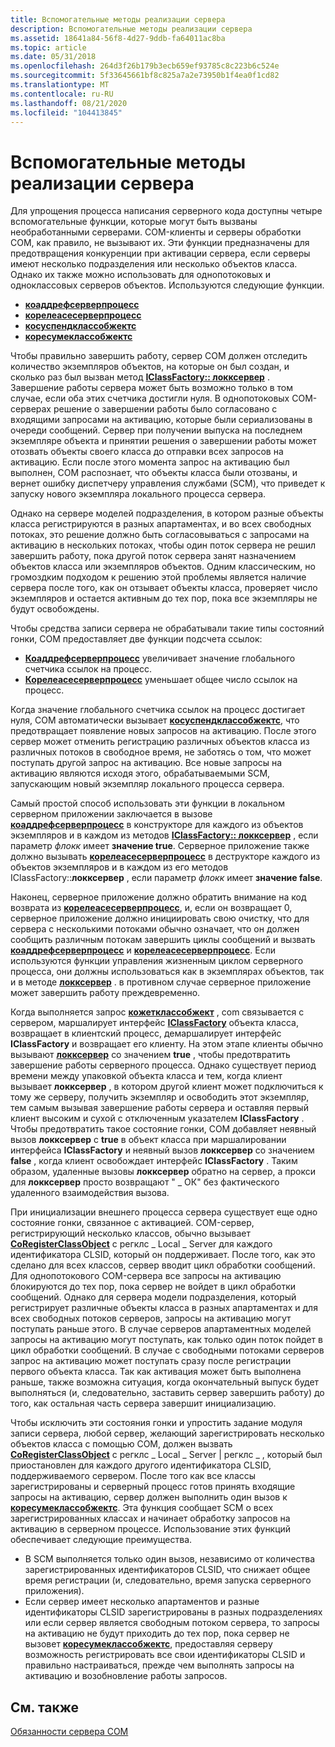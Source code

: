 ```yaml
---
title: Вспомогательные методы реализации сервера
description: Вспомогательные методы реализации сервера
ms.assetid: 18641a84-56f8-4d27-9ddb-fa64011ac8ba
ms.topic: article
ms.date: 05/31/2018
ms.openlocfilehash: 264d3f26b179b3ecb659ef93785c8c223b6c524e
ms.sourcegitcommit: 5f33645661bf8c825a7a2e73950b1f4ea0f1cd82
ms.translationtype: MT
ms.contentlocale: ru-RU
ms.lasthandoff: 08/21/2020
ms.locfileid: "104413845"
---
```

# <a name="out-of-process-server-implementation-helpers"></a>Вспомогательные методы реализации сервера

Для упрощения процесса написания серверного кода доступны четыре вспомогательные функции, которые могут быть вызваны необработанными серверами. COM-клиенты и серверы обработки COM, как правило, не вызывают их. Эти функции предназначены для предотвращения конкуренции при активации сервера, если серверы имеют несколько подразделения или несколько объектов класса. Однако их также можно использовать для однопотоковых и одноклассовых серверов объектов. Используются следующие функции.

-   [**коаддрефсерверпроцесс**](/windows/desktop/api/combaseapi/nf-combaseapi-coaddrefserverprocess)
-   [**корелеасесерверпроцесс**](/windows/desktop/api/combaseapi/nf-combaseapi-coreleaseserverprocess)
-   [**косуспендклассобжектс**](/windows/desktop/api/combaseapi/nf-combaseapi-cosuspendclassobjects)
-   [**коресумеклассобжектс**](/windows/desktop/api/combaseapi/nf-combaseapi-coresumeclassobjects)

Чтобы правильно завершить работу, сервер COM должен отследить количество экземпляров объектов, на которые он был создан, и сколько раз был вызван метод [**IClassFactory:: локксервер**](/windows/win32/api/unknwn/nf-unknwn-iclassfactory-lockserver) . Завершение работы сервера может быть возможно только в том случае, если оба этих счетчика достигли нуля. В однопотоковых COM-серверах решение о завершении работы было согласовано с входящими запросами на активацию, которые были сериализованы в очереди сообщений. Сервер при получении выпуска на последнем экземпляре объекта и принятии решения о завершении работы может отозвать объекты своего класса до отправки всех запросов на активацию. Если после этого момента запрос на активацию был выполнен, COM распознает, что объекты класса были отозваны, и вернет ошибку диспетчеру управления службами (SCM), что приведет к запуску нового экземпляра локального процесса сервера.

Однако на сервере моделей подразделения, в котором разные объекты класса регистрируются в разных апартаментах, и во всех свободных потоках, это решение должно быть согласовываться с запросами на активацию в нескольких потоках, чтобы один поток сервера не решил завершить работу, пока другой поток сервера занят назначением объектов класса или экземпляров объектов. Одним классическим, но громоздким подходом к решению этой проблемы является наличие сервера после того, как он отзывает объекты класса, проверяет число экземпляров и остается активным до тех пор, пока все экземпляры не будут освобождены.

Чтобы средства записи сервера не обрабатывали такие типы состояний гонки, COM предоставляет две функции подсчета ссылок:

-   [**Коаддрефсерверпроцесс**](/windows/desktop/api/combaseapi/nf-combaseapi-coaddrefserverprocess) увеличивает значение глобального счетчика ссылок на процесс.
-   [**Корелеасесерверпроцесс**](/windows/desktop/api/combaseapi/nf-combaseapi-coreleaseserverprocess) уменьшает общее число ссылок на процесс.

Когда значение глобального счетчика ссылок на процесс достигает нуля, COM автоматически вызывает [**косуспендклассобжектс**](/windows/desktop/api/combaseapi/nf-combaseapi-cosuspendclassobjects), что предотвращает появление новых запросов на активацию. После этого сервер может отменить регистрацию различных объектов класса из различных потоков в свободное время, не заботясь о том, что может поступать другой запрос на активацию. Все новые запросы на активацию являются исходя этого, обрабатываемыми SCM, запускающим новый экземпляр локального процесса сервера.

Самый простой способ использовать эти функции в локальном серверном приложении заключается в вызове [**коаддрефсерверпроцесс**](/windows/desktop/api/combaseapi/nf-combaseapi-coaddrefserverprocess) в конструкторе для каждого из объектов экземпляров и в каждом из методов [**IClassFactory:: локксервер**](/windows/win32/api/unknwn/nf-unknwn-iclassfactory-lockserver) , если параметр *флокк* имеет **значение true**. Серверное приложение также должно вызывать [**корелеасесерверпроцесс**](/windows/desktop/api/combaseapi/nf-combaseapi-coreleaseserverprocess) в деструкторе каждого из объектов экземпляров и в каждом из его методов IClassFactory::**локксервер** , если параметр *флокк* имеет **значение false**.

Наконец, серверное приложение должно обратить внимание на код возврата из [**корелеасесерверпроцесс**](/windows/desktop/api/combaseapi/nf-combaseapi-coreleaseserverprocess), и, если он возвращает 0, серверное приложение должно инициировать свою очистку, что для сервера с несколькими потоками обычно означает, что он должен сообщить различным потокам завершить циклы сообщений и вызвать [**коаддрефсерверпроцесс**](/windows/desktop/api/combaseapi/nf-combaseapi-coaddrefserverprocess) и [**корелеасесерверпроцесс**](/windows/desktop/api/combaseapi/nf-combaseapi-coreleaseserverprocess). Если используются функции управления жизненным циклом серверного процесса, они должны использоваться как в экземплярах объектов, так и в методе [**локксервер**](/windows/win32/api/unknwn/nf-unknwn-iclassfactory-lockserver) . в противном случае серверное приложение может завершить работу преждевременно.

Когда выполняется запрос [**кожетклассобжект**](/windows/desktop/api/combaseapi/nf-combaseapi-cogetclassobject) , com связывается с сервером, маршалирует интерфейс [**IClassFactory**](/windows/win32/api/unknwn/nn-unknwn-iclassfactory) объекта класса, возвращает в клиентский процесс, демаршалирует интерфейс **IClassFactory** и возвращает его клиенту. На этом этапе клиенты обычно вызывают [**локксервер**](/windows/win32/api/unknwn/nf-unknwn-iclassfactory-lockserver) со значением **true** , чтобы предотвратить завершение работы серверного процесса. Однако существует период времени между упаковкой объекта класса и тем, когда клиент вызывает **локксервер** , в котором другой клиент может подключиться к тому же серверу, получить экземпляр и освободить этот экземпляр, тем самым вызывая завершение работы сервера и оставляя первый клиент высоким и сухой с отключенным указателем **IClassFactory** . Чтобы предотвратить такое состояние гонки, COM добавляет неявный вызов **локксервер** с **true** в объект класса при маршалировании интерфейса **IClassFactory** и неявный вызов **локксервер** со значением **false** , когда клиент освобождает интерфейс **IClassFactory** . Таким образом, удаленные вызовы **локксервер** обратно на сервер, а прокси для **локксервер** просто возвращают " \_ ОК" без фактического удаленного взаимодействия вызова.

При инициализации внешнего процесса сервера существует еще одно состояние гонки, связанное с активацией. COM-сервер, регистрирующий несколько классов, обычно вызывает [**CoRegisterClassObject**](/windows/desktop/api/combaseapi/nf-combaseapi-coregisterclassobject) с регклс \_ Local \_ Server для каждого идентификатора CLSID, который он поддерживает. После того, как это сделано для всех классов, сервер вводит цикл обработки сообщений. Для однопотокового COM-сервера все запросы на активацию блокируются до тех пор, пока сервер не войдет в цикл обработки сообщений. Однако для сервера модели подразделения, который регистрирует различные объекты класса в разных апартаментах и для всех свободных потоков серверов, запросы на активацию могут поступать раньше этого. В случае серверов апартаментных моделей запросы на активацию могут поступать, как только один поток пойдет в цикл обработки сообщений. В случае с свободными потоками серверов запрос на активацию может поступать сразу после регистрации первого объекта класса. Так как активация может быть выполнена раньше, также возможна ситуация, когда окончательный выпуск будет выполняться (и, следовательно, заставить сервер завершить работу) до того, как остальная часть сервера завершит инициализацию.

Чтобы исключить эти состояния гонки и упростить задание модуля записи сервера, любой сервер, желающий зарегистрировать несколько объектов класса с помощью COM, должен вызвать [**CoRegisterClassObject**](/windows/desktop/api/combaseapi/nf-combaseapi-coregisterclassobject) с регклс \_ Local \_ Server \| регклс \_ , который был приостановлен для каждого другого идентификатора CLSID, поддерживаемого сервером. После того как все классы зарегистрированы и серверный процесс готов принять входящие запросы на активацию, сервер должен выполнить один вызов к [**коресумеклассобжектс**](/windows/desktop/api/combaseapi/nf-combaseapi-coresumeclassobjects). Эта функция сообщает SCM о всех зарегистрированных классах и начинает обработку запросов на активацию в серверном процессе. Использование этих функций обеспечивает следующие преимущества.

-   В SCM выполняется только один вызов, независимо от количества зарегистрированных идентификаторов CLSID, что снижает общее время регистрации (и, следовательно, время запуска серверного приложения).
-   Если сервер имеет несколько апартаментов и разные идентификаторы CLSID зарегистрированы в разных подразделениях или если сервер является свободным потоком сервера, то запросы на активацию не будут приходить до тех пор, пока сервер не вызовет [**коресумеклассобжектс**](/windows/desktop/api/combaseapi/nf-combaseapi-coresumeclassobjects), предоставляя серверу возможность регистрировать все свои идентификаторы CLSID и правильно настраиваться, прежде чем выполнять запросы на активацию и возобновление работы запросов.

## <a name="related-topics"></a>См. также

<dl> <dt>

[Обязанности сервера COM](com-server-responsibilities.md)
</dt> </dl>

 

 